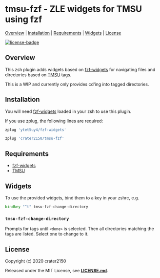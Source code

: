 # tmsu-fzf - ZLE widgets for TMSU using fzf

[Overview](#overview) |
[Installation](#installation) |
[Requirements](#requirements) |
[Widgets](#widgets) |
[License](#license)

[![license-badge]][license-link]

## Overview

This zsh plugin adds widgets based on [fzf-widgets][fzf-widgets-link] for navigating
files and directories based on [TMSU][tmsu-link] tags.

This is a WIP and currently only provides cd'ing into tagged directories.

## Installation

You will need [fzf-widgets][fzf-widgets-link] loaded in your zsh to use this plugin.

If you use zplug, the following lines are required:

```zsh
zplug 'ytet5uy4/fzf-widgets'

zplug 'crater2150/tmsu-fzf'
```

## Requirements

- [fzf-widgets][fzf-widgets-link] 
- [TMSU][tmsu-link]

## Widgets

To use the provided widgets, bind them to a key in your zshrc, e.g.
```zsh
bindkey "^t" tmsu-fzf-change-directory
```

### `tmsu-fzf-change-directory`
Prompts for tags until `<done>` is selected. Then all directories matching the
tags are listed. Select one to change to it.


## License

Copyright (c) 2020 crater2150

Released under the MIT License, see **[LICENSE.md][license-link]**.

[license-badge]: https://img.shields.io/github/license/crater2150/tmsu-fzf.svg?style=flat-square
[license-link]: LICENSE.md

[fzf-widgets-link]: //github.com/ytet5uy4/fzf-widgets
[tmsu-link]: https://tmsu.org/

